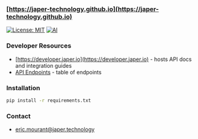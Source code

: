 ### [https://japer-technology.github.io](https://japer-technology.github.io)

[![License: MIT](https://img.shields.io/badge/License-MIT-yellow.svg)](https://opensource.org/licenses/MIT) [![AI](https://img.shields.io/badge/Assisted-Development-2b2bff?logo=openai&logoColor=white)](https://www.japer.technology)

### Developer Resources
- [https://developer.japer.io](https://developer.japer.io) - hosts API docs and integration guides
- [API Endpoints](docs/ENDPOINTS.md) - table of endpoints

### Installation

```bash
pip install -r requirements.txt
```

### Contact
- eric.mourant@japer.technology
